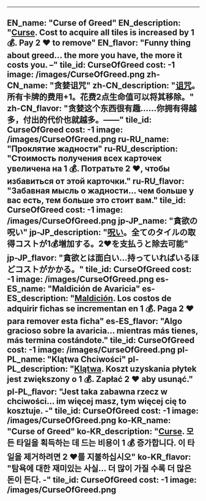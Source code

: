 ---

EN_name: "Curse of Greed"
EN_description: "<u color='FF5151'>Curse</u>.  Cost to acquire all tiles is increased by 1 💰.  Pay 2 ❤️ to remove"
EN_flavor: "Funny thing about greed... the more you have, the more it costs you. –"
tile_id: CurseOfGreed
cost: -1
image: /images/CurseOfGreed.png
zh-CN_name: "贪婪诅咒"
zh-CN_description: "<u color='FF5151'>诅咒</u>。所有卡牌的费用+1。花费2点生命值可以将其移除。"
zh-CN_flavor: "贪婪这个东西很有趣……你拥有得越多，付出的代价也就越多。——"
tile_id: CurseOfGreed
cost: -1
image: /images/CurseOfGreed.png
ru-RU_name: "Проклятие жадности"
ru-RU_description: "Стоимость получения всех карточек увеличена на 1 💰. Потратьте 2 ❤️, чтобы избавиться от этой карточки."
ru-RU_flavor: "Забавная мысль о жадности... чем больше у вас есть, тем больше это стоит вам."
tile_id: CurseOfGreed
cost: -1
image: /images/CurseOfGreed.png
jp-JP_name: "貪欲の呪い"
jp-JP_description: "<u color='FF5151'>呪い</u>。全てのタイルの取得コストが1💰増加する。2❤️を支払うと除去可能"
jp-JP_flavor: "貪欲とは面白い…持っていればいるほどコストがかかる。"
tile_id: CurseOfGreed
cost: -1
image: /images/CurseOfGreed.png
es-ES_name: "Maldición de Avaricia"
es-ES_description: "<u color='FF5151'>Maldición</u>. Los costos de adquirir fichas se incrementan en 1 💰. Paga 2 ❤️ para remover esta ficha"
es-ES_flavor: "Algo gracioso sobre la avaricia... mientras más tienes, más termina costándote."
tile_id: CurseOfGreed
cost: -1
image: /images/CurseOfGreed.png
pl-PL_name: "Klątwa Chciwości"
pl-PL_description: "<u color='FF5151'>Klątwa</u>. Koszt uzyskania płytek jest zwiększony o 1 💰. Zapłać 2 ❤️ aby usunąć."
pl-PL_flavor: "Jest taka zabawna rzecz w chciwości... im więcej masz, tym więcej cię to kosztuje. -"
tile_id: CurseOfGreed
cost: -1
image: /images/CurseOfGreed.png
ko-KR_name: "Curse of Greed"
ko-KR_description: "<u color='FF5151'>Curse</u>. 모든 타일을 획득하는 데 드는 비용이 1 💰 증가합니다. 이 타일을 제거하려면 2 ❤️를 지불하십시오"
ko-KR_flavor: "탐욕에 대한 재미있는 사실... 더 많이 가질 수록 더 많은 돈이 든다. -"
tile_id: CurseOfGreed
cost: -1
image: /images/CurseOfGreed.png
---